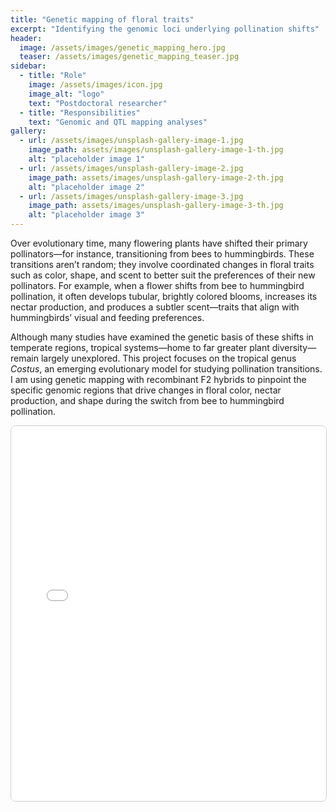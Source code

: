```yaml
---
title: "Genetic mapping of floral traits"
excerpt: "Identifying the genomic loci underlying pollination shifts"
header:
  image: /assets/images/genetic_mapping_hero.jpg
  teaser: /assets/images/genetic_mapping_teaser.jpg
sidebar:
  - title: "Role"
    image: /assets/images/icon.jpg
    image_alt: "logo"
    text: "Postdoctoral researcher"
  - title: "Responsibilities"
    text: "Genomic and QTL mapping analyses"
gallery:
  - url: /assets/images/unsplash-gallery-image-1.jpg
    image_path: assets/images/unsplash-gallery-image-1-th.jpg
    alt: "placeholder image 1"
  - url: /assets/images/unsplash-gallery-image-2.jpg
    image_path: assets/images/unsplash-gallery-image-2-th.jpg
    alt: "placeholder image 2"
  - url: /assets/images/unsplash-gallery-image-3.jpg
    image_path: assets/images/unsplash-gallery-image-3-th.jpg
    alt: "placeholder image 3"
---
```

Over evolutionary time, many flowering plants have shifted their primary pollinators—for instance, transitioning from bees to hummingbirds. These transitions aren’t random; they involve coordinated changes in floral traits such as color, shape, and scent to better suit the preferences of their new pollinators. For example, when a flower shifts from bee to hummingbird pollination, it often develops tubular, brightly colored blooms, increases its nectar production, and produces a subtler scent—traits that align with hummingbirds’ visual and feeding preferences.

Although many studies have examined the genetic basis of these shifts in temperate regions, tropical systems—home to far greater plant diversity—remain largely unexplored. This project focuses on the tropical genus *Costus*, an emerging evolutionary model for studying pollination transitions. I am using genetic mapping with recombinant F2 hybrids to pinpoint the specific genomic regions that drive changes in floral color, nectar production, and shape during the switch from bee to hummingbird pollination.

<iframe src="/assets/html/iplotMap.html" width="100%" height="600px" frameborder="0" style="border:1px solid #ccc; border-radius:8px;"></iframe>



